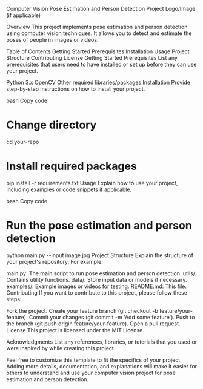Computer Vision Pose Estimation and Person Detection
Project Logo/Image (if applicable)

Overview
This project implements pose estimation and person detection using computer vision techniques. It allows you to detect and estimate the poses of people in images or videos.

Table of Contents
Getting Started
Prerequisites
Installation
Usage
Project Structure
Contributing
License
Getting Started
Prerequisites
List any prerequisites that users need to have installed or set up before they can use your project.

Python 3.x
OpenCV
Other required libraries/packages
Installation
Provide step-by-step instructions on how to install your project.

bash
Copy code



# Change directory
cd your-repo

# Install required packages
pip install -r requirements.txt
Usage
Explain how to use your project, including examples or code snippets if applicable.

bash
Copy code
# Run the pose estimation and person detection
python main.py --input image.jpg
Project Structure
Explain the structure of your project's repository. For example:

main.py: The main script to run pose estimation and person detection.
utils/: Contains utility functions.
data/: Store input data or models if necessary.
examples/: Example images or videos for testing.
README.md: This file.
Contributing
If you want to contribute to this project, please follow these steps:

Fork the project.
Create your feature branch (git checkout -b feature/your-feature).
Commit your changes (git commit -m 'Add some feature').
Push to the branch (git push origin feature/your-feature).
Open a pull request.
License
This project is licensed under the MIT License.

Acknowledgments
List any references, libraries, or tutorials that you used or were inspired by while creating this project.

Feel free to customize this template to fit the specifics of your project. Adding more details, documentation, and explanations will make it easier for others to understand and use your computer vision project for pose estimation and person detection.
